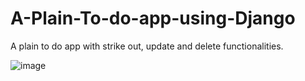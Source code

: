 # A-Plain-To-do-app-using-Django

A plain to do app with strike out, update and delete functionalities.

![image](https://github.com/Aveiro11/A-Plain-To-do-app-using-Django/assets/74791612/b45ba4b8-29d4-43d8-a0e0-85becd945242)
